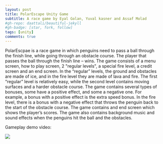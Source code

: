 ```yaml
---
layout: post
title: PolarEscape Unity Game
subtitle: A race game by Eyal Golan, Yuval kasner and Assaf Molad
#gh-repo: daattali/beautiful-jekyll
#gh-badge: [star, fork, follow]
tags: [unity]
comments: true
---
```



PolarEscpae is a race game in which penguins need to pass a ball through the finish line, while going through an obstacle course. The player that passes the ball through the finish line – wins.
The game consists of a menu screen, how to play screen, 2 "regular levels", a special fire level, a credit screen and an end screen.
In the “regular” levels, the ground and obstacles are made of ice, and in the fire level they are made of lava and fire. The first “regular” level is relatively easy, while the second level contains moving surfaces and a harder obstacle course.
The game contains several types of bonuses, some have a positive effect, and some a negative one. For example, a bonus with a positive effect is the extra speed bonus. In the fire level, there is a bonus with a negative effect that throws the penguin back to the start of the obstacle course.
The game contains and end screen which shows the player’s scores.
The game also contains background music and sound effects when the penguins hit the ball and the obstacles.

Gameplay demo video:

[![](http://img.youtube.com/vi/KSnQ8MmZt7g/0.jpg)](http://www.youtube.com/watch?v=KSnQ8MmZt7g "PolarEscape Unity Game")
